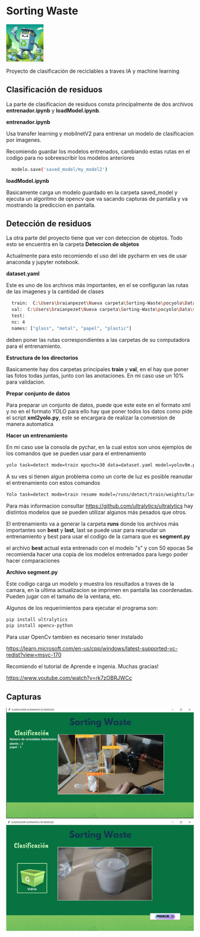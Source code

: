 
# Sorting Waste 
<img src="https://github.com/braianpezet/Sorting-Waste/blob/main/screenshots/1.jpg" width="100">

Proyecto de clasificación de reciclables a traves IA y machine learning

## Clasificación de residuos
La parte de clasificacion de residuos consta principalmente de dos archivos **entrenador.ipynb** y **loadModel.ipynb**.

**entrenador.ipynb**

Usa transfer learning y mobilnetV2 para entrenar un modelo de clasificacion por imagenes.

Recomiendo guardar los modelos entrenados, cambiando estas rutas en el codigo para no sobreescribir los modelos anteriores

```bash
  modelo.save('saved_model/my_model2')
```

**loadModel.ipynb**

Basicamente carga un modelo guardado en la carpeta saved_model y ejecuta un algoritmo de opencv que va sacando capturas de pantalla y va mostrando la prediccion en pantalla.


## Detección de residuos

La otra parte del proyecto tiene que ver con deteccion de objetos. Todo esto se encuentra en la carpeta **Deteccion de objetos**

Actualmente para esto recomiendo el uso del ide pycharm en ves de usar anaconda y jupyter notebook.

**dataset.yaml**

Este es uno de los archivos más importantes, en el se configuran las rutas de las imagenes y la cantidad de clases

```bash
  train:  C:\Users\braianpezet\Nueva carpeta\Sorting-Waste\pocyolo\Data\train\
  val:  C:\Users\braianpezet\Nueva carpeta\Sorting-Waste\pocyolo\Data\val\
  test:
  nc: 4
  names: ["glass", "metal", "papel", "plastic"]
```

deben poner las rutas correspondientes a las carpetas de su computadora para el entrenamiento.

**Estructura de los directorios**

Basicamente hay dos carpetas principales **train** y **val**, en el hay que poner las fotos todas juntas, junto con las anotaciones. En mi caso use un 10% para validacion.

**Prepar conjunto de datos**

Para preparar un conjunto de datos, puede que este este en el formato xml y no en el formato YOLO para ello hay que poner todos los datos como pide el script **xml2yolo.py**, este se encargara de realizar la conversion de manera automatica

**Hacer un entrenamiento**

En mi caso use la consola de pychar, en la cual estos son unos ejemplos de los comandos que se pueden usar para el entrenamiento

```bash
yolo task=detect mode=train epochs=30 data=dataset.yaml model=yolov8m.pt imgsz=640 batch=1
```

A su ves si tienen algun problema como un corte de luz es posible reanudar el entrenamiento con estos comandos

```bash
Yolo task=detect mode=train resume model=/runs/detect/train/weights/last.pt data=dataset.yaml epochs=10 imgsz=640 batch=2
```

Para más informacion consultar https://github.com/ultralytics/ultralytics
hay distintos modelos que se pueden utilizar algunos más pesados que otros.

El entrenamiento va a generar la carpeta **runs** donde los archivos más importantes son **best** y **last**, last se puede usar para reanudar un entrenamiento y best para usar el codigo de la camara que es **segment.py**

el archivo **best** actual esta entrenado con el modelo "s" y con 50 epocas
Se recomienda hacer una copia de los modelos entrenados para luego poder hacer comparaciones

**Archivo segment.py**

Este codigo carga un modelo y muestra los resultados a traves de la camara, en la ultima actualizacion se imprimen en pantalla las coordenadas. Pueden jugar con el tamaño de la ventana, etc.

Algunos de los requerimientos para ejecutar el programa son:

```bash
pip install ultralytics
pip install opencv-python
```
Para usar OpenCv tambien es necesario tener instalado

https://learn.microsoft.com/en-us/cpp/windows/latest-supported-vc-redist?view=msvc-170

Recomiendo el tutorial de Aprende e ingenia. Muchas gracias!

https://www.youtube.com/watch?v=rk7zOBRJWCc

## Capturas
![](screenshots/4.jpeg)
![](screenshots/2.jpeg)




